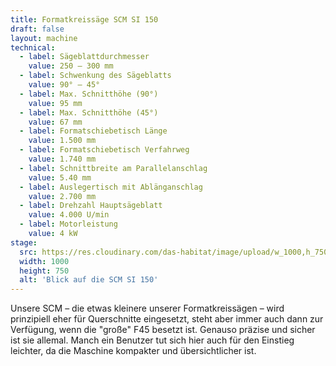 ```yaml
---
title: Formatkreissäge SCM SI 150
draft: false
layout: machine
technical:
  - label: Sägeblattdurchmesser
    value: 250 – 300 mm
  - label: Schwenkung des Sägeblatts
    value: 90° – 45°
  - label: Max. Schnitthöhe (90°)
    value: 95 mm
  - label: Max. Schnitthöhe (45°)
    value: 67 mm
  - label: Formatschiebetisch Länge
    value: 1.500 mm
  - label: Formatschiebetisch Verfahrweg
    value: 1.740 mm
  - label: Schnittbreite am Parallelanschlag
    value: 5.40 mm
  - label: Auslegertisch mit Ablänganschlag
    value: 2.700 mm
  - label: Drehzahl Hauptsägeblatt
    value: 4.000 U/min
  - label: Motorleistung
    value: 4 kW
stage:
  src: https://res.cloudinary.com/das-habitat/image/upload/w_1000,h_750,c_fill,f_auto/maschinen/scm-1.jpg
  width: 1000
  height: 750
  alt: 'Blick auf die SCM SI 150'
---
```


Unsere SCM – die etwas kleinere unserer Formatkreissägen – wird prinzipiell eher für Querschnitte eingesetzt, steht aber immer auch dann zur Verfügung, wenn die "große" F45 besetzt ist. Genauso präzise und sicher ist sie allemal. Manch ein Benutzer tut sich hier auch für den Einstieg leichter, da die Maschine kompakter und übersichtlicher ist.
